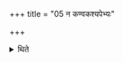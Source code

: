 +++
title = "05 न कण्वकश्यपेभ्यः"

+++

<details><summary>थिते</summary>

न कण्वकश्यपेभ्यः ५
</details>
